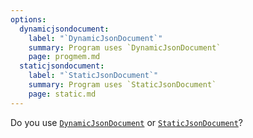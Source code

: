 ```yaml
---
options:
  dynamicjsondocument:
    label: "`DynamicJsonDocument`"
    summary: Program uses `DynamicJsonDocument`
    page: progmem.md
  staticjsondocument:
    label: "`StaticJsonDocument`"
    summary: Program uses `StaticJsonDocument`
    page: static.md
---
```


Do you use [`DynamicJsonDocument`](/v6/api/dynamicjsondocument/) or [`StaticJsonDocument`](/v6/api/staticjsondocument/)?